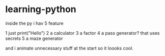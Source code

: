 # learning-python
inside the py i hav 5 feature

1 just print("Hello")
2 a calculator
3 a factor
4 a pass generator? that uses secrets
5 a maze generator

and i animate unnecessary stuff at the start so it loooks cool.
